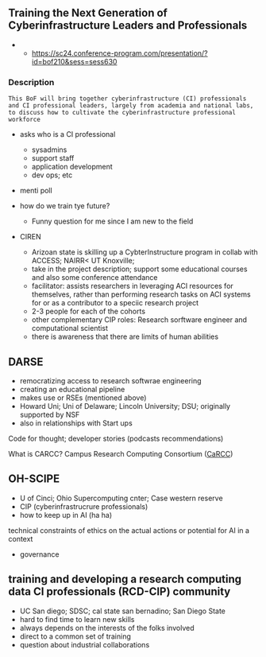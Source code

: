 ## Training the Next Generation of Cyberinfrastructure Leaders and Professionals

- - https://sc24.conference-program.com/presentation/?id=bof210&sess=sess630

### Description

`This BoF will bring together cyberinfrastructure (CI) professionals and CI professional leaders, largely from academia and national labs, to discuss how to cultivate the cyberinfrastructure professional workforce`

- asks who is a CI professional

  - sysadmins
  - support staff
  - application development
  - dev ops; etc

- menti poll
- how do we train tye future?
  - Funny question for me since I am new to the field
- CIREN
  - Arizoan state is skilling up a CybterInstructure program in collab with ACCESS; NAIRR< UT Knoxville;
  - take in the project description; support some educational courses and also some conference attendance
  - facilitator: assists researchers in leveraging ACI resources for themselves, rather than performing research tasks on ACI systems for or as a contributor to a speciic research project
  - 2-3 people for each of the cohorts
  - other complementary CIP roles: Research sorftware engineer and computational scientist
  - there is awareness that there are limits of human abilities

## DARSE

- remocratizing access to research softwrae engineering
- creating an educational pipeline
- makes use or RSEs (mentioned above)
- Howard Uni; Uni of Delaware; Lincoln University; DSU; originally supported by NSF
- also in relationships with Start ups

Code for thought; developer stories (podcasts recommendations)

What is CARCC?
Campus Research Computing Consortium ([CaRCC](https://carcc.org/))

## OH-SCIPE

- U of Cinci; Ohio Supercomputing cnter; Case western reserve
- CIP (cyberinfrastrucrure professionals)
- how to keep up in AI (ha ha)

technical constraints of ethics on the actual actions or potential for AI in a context

- governance

## training and developing a research computing data CI professionals (RCD-CIP) community

- UC San diego; SDSC; cal state san bernadino; San Diego State
- hard to find time to learn new skills
- always depends on the interests of the folks involved
- direct to a common set of training
- question about industrial collaborations
